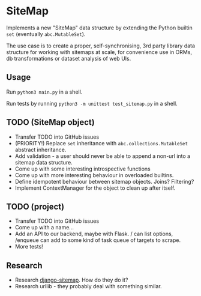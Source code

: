 # SiteMap

Implements a new "SiteMap" data structure by extending the Python builtin `set` (eventually `abc.MutableSet`).

The use case is to create a proper, self-synchronising, 3rd party library data structure for working with sitemaps at scale, for convenience use in ORMs, db transformations or dataset analysis of web UIs.

## Usage

Run `python3 main.py` in a shell.

Run tests by running `python3 -m unittest test_sitemap.py` in a shell.

## TODO (SiteMap object)

* Transfer TODO into GitHub issues
* (PRIORITY!) Replace `set` inheritance with `abc.collections.MutableSet` abstract inheritance.
* Add validation - a user should never be able to append a non-url into a sitemap data structure.
* Come up with some interesting introspective functions
* Come up with more interesting behaviour in overloaded builtins.
* Define idempotent behaviour between sitemap objects. Joins? Filtering?
* Implement ContextManager for the object to clean up after itself.

## TODO (project)

* Transfer TODO into GitHub issues
* Come up with a name...
* Add an API to our backend, maybe with Flask. / can list options, /enqueue can add to some kind of task queue of targets to scrape.
* More tests!

## Research

* Research [django-sitemap](https://docs.djangoproject.com/en/3.0/ref/contrib/sitemaps/). How do they do it?
* Research urllib - they probably deal with something similar.
